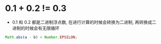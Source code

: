 # 0.1 + 0.2 != 0.3

- 0.1 和 0.2 都是二进制浮点数, 在进行计算的时候会转换为二进制, 再转换成二进制的时候会有无限循环

```js
Math.abs(a - b) < Number.EPSILON;
```
